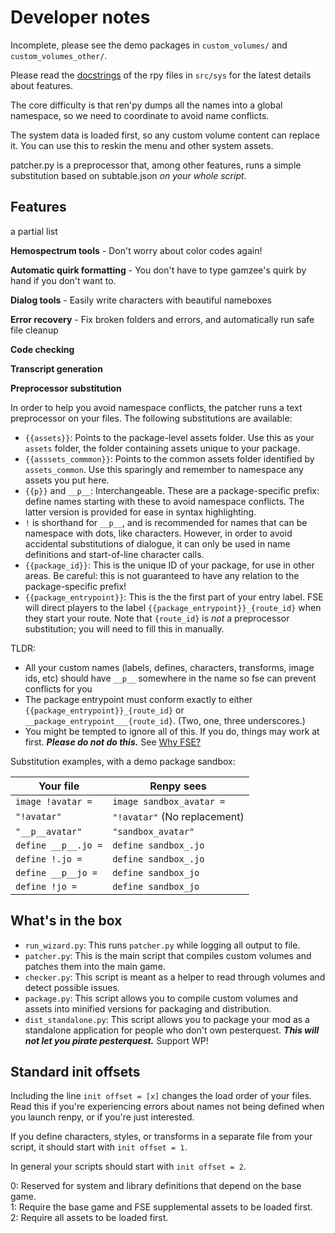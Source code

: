 # Developer notes

Incomplete, please see the demo packages in `custom_volumes/` and `custom_volumes_other/`.

Please read the [docstrings](doc/docstrings.txt) of the rpy files in `src/sys` for the latest details about features.

The core difficulty is that ren'py dumps all the names into a global namespace, so we need to coordinate to avoid name conflicts.

The system data is loaded first, so any custom volume content can replace it. You can use this to reskin the menu and other system assets. 

patcher.py is a preprocessor that, among other features, runs a simple substitution based on subtable.json *on your whole script*. 

## Features

a partial list

**Hemospectrum tools** - Don't worry about color codes again!

**Automatic quirk formatting** - You don't have to type gamzee's quirk by hand if you don't want to.

**Dialog tools** - Easily write characters with beautiful nameboxes

**Error recovery** - Fix broken folders and errors, and automatically run safe file cleanup

**Code checking**

**Transcript generation**

**Preprocessor substitution**

In order to help you avoid namespace conflicts, the patcher runs a text preprocessor on your files. The following substitutions are available:

- `{{assets}}`: Points to the package-level assets folder. Use this as your `assets` folder, the folder containing assets unique to your package.
- `{{asssets_commmon}}`: Points to the common assets folder identified by `assets_common`. Use this sparingly and remember to namespace any assets you put here.
- `{{p}}` and `__p__`: Interchangeable. These are a package-specific prefix: define names starting with these to avoid namespace conflicts. The latter version is provided for ease in syntax highlighting. 
- `!` is shorthand for `__p__`, and is recommended for names that can be namespace with dots, like characters. However, in order to avoid accidental substitutions of dialogue, it can only be used in name definitions and start-of-line character calls.
- `{{package_id}}`: This is the unique ID of your package, for use in other areas. Be careful: this is not guaranteed to have any relation to the package-specific prefix!
- `{{package_entrypoint}}`: This is the the first part of your entry label. FSE will direct players to the label `{{package_entrypoint}}_{route_id}` when they start your route. Note that `{route_id}` is *not* a preprocessor substitution; you will need to fill this in manually.

TLDR:

- All your custom names (labels, defines, characters, transforms, image ids, etc) should have `__p__` somewhere in the name so fse can prevent conflicts for you
- The package entrypoint must conform exactly to either ``{{package_entrypoint}}_{route_id}`` or ``__package_entrypoint___{route_id}``. (Two, one, three underscores.)
- You might be tempted to ignore all of this. If you do, things may work at first. ***Please do not do this.*** See [Why FSE?](#why-fse)



Substitution examples, with a demo package sandbox:

| Your file           | Renpy sees                   |
| ------------------- | ---------------------------- |
| `image !avatar =`   | `image sandbox_avatar =`     |
| `"!avatar"`         | `"!avatar"` (No replacement) |
| `"__p__avatar"`     | `"sandbox_avatar"`           |
| `define __p__.jo =` | `define sandbox_.jo`         |
| `define !.jo =`     | `define sandbox_.jo`         |
| `define __p__jo =`  | `define sandbox_jo`          |
| `define !jo =`      | `define sandbox_jo`          |



## What's in the box

- `run_wizard.py`: This runs `patcher.py` while logging all output to file.
- `patcher.py`: This is the main script that compiles custom volumes and patches them into the main game. 
- `checker.py`: This script is meant as a helper to read through volumes and detect possible issues. 
- `package.py`: This script allows you to compile custom volumes and assets into minified versions for packaging and distribution.
- `dist_standalone.py`: This script allows you to package your mod as a standalone application for people who don't own pesterquest. ***This will not let you pirate pesterquest.*** Support WP!

## Standard init offsets

Including the line `init offset = [x]` changes the load order of your files. Read this if you're experiencing errors about names not being defined when you launch renpy, or if you're just interested.

If you define characters, styles, or transforms in a separate file from your script, it should start with `init offset = 1`.

In general your scripts should start with `init offset = 2`.

0: Reserved for system and library definitions that depend on the base game.  
1: Require the base game and FSE supplemental assets to be loaded first.  
2: Require all assets to be loaded first.